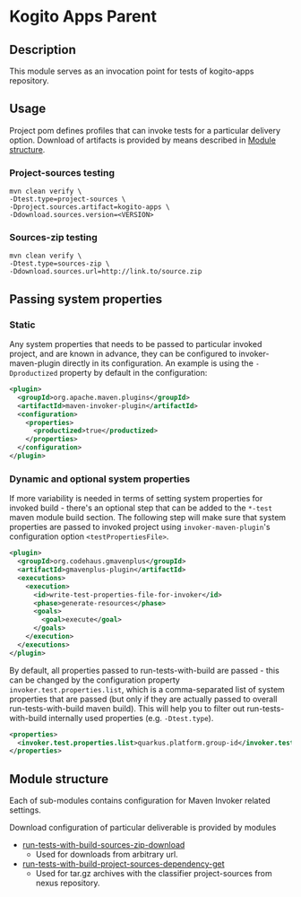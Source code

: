 # Kogito Apps Parent

## Description
This module serves as an invocation point for tests of kogito-apps repository.

## Usage
Project pom defines profiles that can invoke tests for a particular delivery option.
Download of artifacts is provided by means described in [Module structure](#module-structure).

### Project-sources testing
```
mvn clean verify \
-Dtest.type=project-sources \
-Dproject.sources.artifact=kogito-apps \
-Ddownload.sources.version=<VERSION>
```
### Sources-zip testing
```
mvn clean verify \
-Dtest.type=sources-zip \
-Ddownload.sources.url=http://link.to/source.zip
```

## Passing system properties
### Static
Any system properties that needs to be passed to particular invoked project, and are known
in advance, they can be configured to invoker-maven-plugin directly in its configuration. An
example is using the `-Dproductized` property by default in the configuration:
```xml
<plugin>
  <groupId>org.apache.maven.plugins</groupId>
  <artifactId>maven-invoker-plugin</artifactId>
  <configuration>
    <properties>
      <productized>true</productized>
    </properties>
  </configuration>
</plugin>
```
### Dynamic and optional system properties
If more variability is needed in terms of setting system properties for invoked build - there's an
optional step that can be added to the `*-test` maven module build section.
The following step will make sure that system properties are passed to invoked project
using `invoker-maven-plugin`'s configuration option `<testPropertiesFile>`.
```xml
<plugin>
  <groupId>org.codehaus.gmavenplus</groupId>
  <artifactId>gmavenplus-plugin</artifactId>
  <executions>
    <execution>
      <id>write-test-properties-file-for-invoker</id>
      <phase>generate-resources</phase>
      <goals>
        <goal>execute</goal>
      </goals>
    </execution>
  </executions>
</plugin>
```
By default, all properties passed to run-tests-with-build are passed - this can be changed by
the configuration property `invoker.test.properties.list`, which is a comma-separated list
of system properties that are passed (but only if they are actually passed to overall run-tests-with-build maven build).
This will help you to filter out run-tests-with-build internally used properties (e.g. `-Dtest.type`).
```xml
<properties>
  <invoker.test.properties.list>quarkus.platform.group-id</invoker.test.properties.list>
</properties>
```

## Module structure
Each of sub-modules contains configuration for Maven Invoker related settings.

Download configuration of particular deliverable is provided by modules
* [run-tests-with-build-sources-zip-download](../run-tests-with-build-sources-zip-download)
  * Used for downloads from arbitrary url.
* [run-tests-with-build-project-sources-dependency-get](../run-tests-with-build-project-sources-dependency-get)
  * Used for tar.gz archives with the classifier project-sources from nexus repository.
